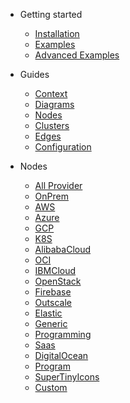 - Getting started

  - [Installation](getting-started/installation.md)
  - [Examples](getting-started/examples.md)
  - [Advanced Examples](getting-started/advanced_examples.md)

- Guides

  - [Context](guides/context.md)
  - [Diagrams](guides/diagram.md)
  - [Nodes](guides/node.md)
  - [Clusters](guides/cluster.md)
  - [Edges](guides/edge.md)
  - [Configuration](guides/configuration.md)

- Nodes

  - [All Provider](nodes/all-provider.md)
  - [OnPrem](nodes/onprem.md)
  - [AWS](nodes/aws.md)
  - [Azure](nodes/azure.md)
  - [GCP](nodes/gcp.md)
  - [K8S](nodes/k8s.md)
  - [AlibabaCloud](nodes/alibabacloud.md)
  - [OCI](nodes/oci.md)
  - [IBMCloud](nodes/ibmcloud.md) 
  - [OpenStack](nodes/openstack.md)
  - [Firebase](nodes/firebase.md)
  - [Outscale](nodes/outscale.md)
  - [Elastic](nodes/elastic.md)
  - [Generic](nodes/generic.md)
  - [Programming](nodes/programming.md)
  - [Saas](nodes/saas.md)
  - [DigitalOcean](nodes/digitalocean.md)
  - [Program](nodes/program.md)
  - [SuperTinyIcons](nodes/supertinyicons.md)
  - [Custom](nodes/custom.md)


